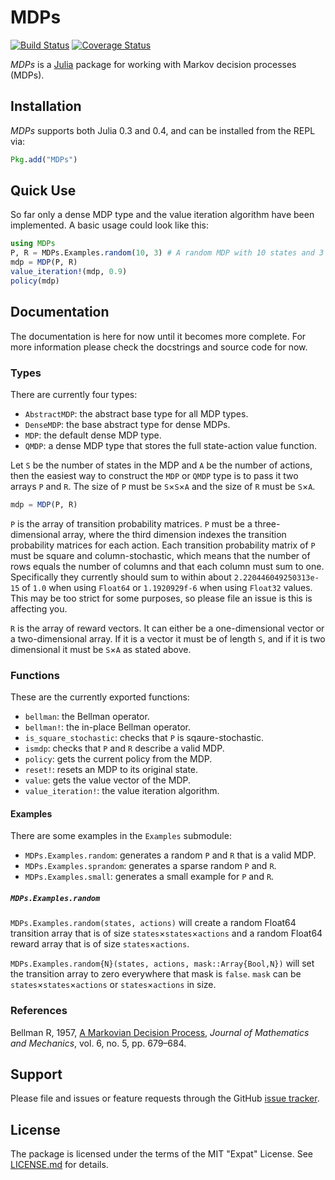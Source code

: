 # MDPs

[![Build Status](https://travis-ci.org/sawcordwell/MDPs.jl.svg?branch=master)](https://travis-ci.org/sawcordwell/MDPs.jl)
[![Coverage Status](https://coveralls.io/repos/sawcordwell/MDPs.jl/badge.png?branch=master)](https://coveralls.io/r/sawcordwell/MDPs.jl?branch=master)

*MDPs* is a [Julia](http://www.julialang.org/) package for working with Markov
decision processes (MDPs).

## Installation

*MDPs* supports both Julia 0.3 and 0.4, and can be installed from the
REPL via:

```julia
Pkg.add("MDPs")
```

## Quick Use

So far only a dense MDP type and the value iteration algorithm have been implemented.
A basic usage could look like this:

```julia
using MDPs
P, R = MDPs.Examples.random(10, 3) # A random MDP with 10 states and 3 actions
mdp = MDP(P, R)
value_iteration!(mdp, 0.9)
policy(mdp)
```

## Documentation

The documentation is here for now until it becomes more complete.
For more information please check the docstrings and source code for now.

### Types

There are currently four types:

* `AbstractMDP`: the abstract base type for all MDP types.
* `DenseMDP`: the base abstract type for dense MDPs.
* `MDP`: the default dense MDP type.
* `QMDP`: a dense MDP type that stores the full state-action value function.

Let `S` be the number of states in the MDP and `A` be the number of
actions, then the easiest way to construct the `MDP` or `QMDP` type is
to pass it two arrays `P` and `R`. The size of `P` must be `S`×`S`×`A`
and the size of `R` must be `S`×`A`.

```julia
mdp = MDP(P, R)
```

`P` is the array of transition probability matrices. `P` must be a
three-dimensional array, where the third dimension indexes the
transition probability matrices for each action. Each transition
probability matrix of `P` must be square and column-stochastic, which
means that the number of rows equals the number of columns and that each
column must sum to one. Specifically they currently should sum to within
about `2.220446049250313e-15` of `1.0` when using `Float64` or
`1.1920929f-6` when using `Float32` values. This may be too strict for
some purposes, so please file an issue is this is affecting you.

`R` is the array of reward vectors. It can either be a one-dimensional
vector or a two-dimensional array. If it is a vector it must be of
length `S`, and if it is two dimensional it must be `S`×`A` as stated
above.

### Functions

These are the currently exported functions:

* `bellman`: the Bellman operator.
* `bellman!`: the in-place Bellman operator.
* `is_square_stochastic`: checks that `P` is sqaure-stochastic.
* `ismdp`: checks that `P` and `R` describe a valid MDP.
* `policy`: gets the current policy from the MDP.
* `reset!`: resets an MDP to its original state.
* `value`: gets the value vector of the MDP.
* `value_iteration!`: the value iteration algorithm.

#### Examples

There are some examples in the `Examples` submodule:

* `MDPs.Examples.random`: generates a random `P` and `R` that is a valid MDP.
* `MDPs.Examples.sprandom`: generates a sparse random `P` and `R`.
* `MDPs.Examples.small`: generates a small example for `P` and `R`.

##### `MDPs.Examples.random`

`MDPs.Examples.random(states, actions)` will create a random Float64 transition
array that is of size `states`×`states`×`actions` and a random Float64 reward
array that is of size `states`×`actions`.

`MDPs.Examples.random{N}(states, actions, mask::Array{Bool,N})` will set the
transition array to zero everywhere that mask is `false`. `mask` can be
`states`×`states`×`actions` or `states`×`actions` in size.

### References

Bellman R, 1957, [A Markovian Decision Process](http://www.iumj.indiana.edu/IUMJ/FULLTEXT/1957/6/56038), _Journal of Mathematics and Mechanics_, vol. 6, no. 5, pp. 679–684.

## Support

Please file and issues or feature requests through the GitHub
[issue tracker](https://github.com/sawcordwell/MDPs.jl/issues).

## License

The package is licensed under the terms of the MIT "Expat" License. See
[LICENSE.md](LICENSE.md) for details.
